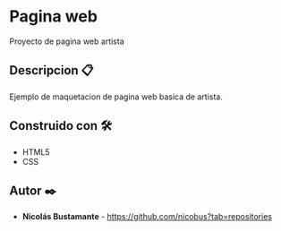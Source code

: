 # Pagina web

Proyecto de pagina web artista

## Descripcion 📋

Ejemplo de maquetacion de pagina web basica de artista.

## Construido con 🛠️

* HTML5
* CSS

## Autor ✒️

* **Nicolás Bustamante** - https://github.com/nicobus?tab=repositories

